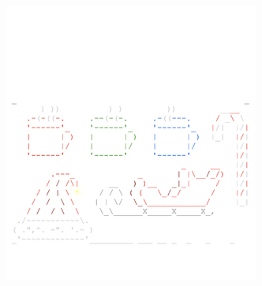 <img align="left" style="float: left;" src="progress.png" width="530px">

<pre>
&nbsp;
&nbsp;
&nbsp;
&nbsp;
&nbsp;
&nbsp;
&nbsp;
&nbsp;
&nbsp;
<a href='day/15'>Day 15: Beverage Bandits</a>
<a href='day/14'>Day 14: Chocolate Charts</a>
<a href='day/13'>Day 13: Mine Cart Madness</a>
<a href='day/12'>Day 12: Subterranean Sustainability</a>
<a href='day/11'>Day 11: Chronal Charge</a>
<a href='day/10'>Day 10: The Stars Align</a>
<a href='day/9'>Day 9: Marble Mania</a>
<a href='day/8'>Day 8: Memory Maneuver</a>
<a href='day/7'>Day 7: The Sum of Its Parts</a>
<a href='day/6'>Day 6: Chronal Coordinates</a>
<a href='day/5'>Day 5: Alchemical Reduction</a>
<a href='day/4'>Day 4: Repose Record</a>
<a href='day/3'>Day 3: No Matter How You Slice It</a>
<a href='day/2'>Day 2: Inventory Management System</a>
<a href='day/1'>Day 1: Chronal Calibration</a>
</pre>
